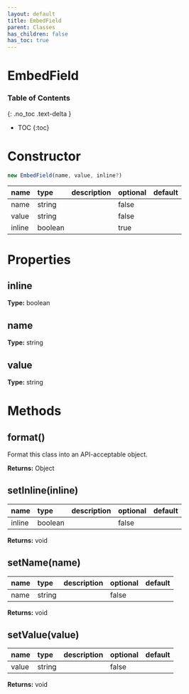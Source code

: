```yaml
---
layout: default
title: EmbedField
parent: Classes
has_children: false
has_toc: true
---
```


# EmbedField
### Table of Contents
{: .no_toc .text-delta }

- TOC
{:toc}
# Constructor
```js
new EmbedField(name, value, inline?)
```
| name | type | description | optional | default |
|:-----|:-----|:------------|:---------|:--------|
| name | string |  | false |  |
| value | string |  | false |  |
| inline | boolean |  | true |  |

# Properties
## inline
**Type:** boolean

## name
**Type:** string

## value
**Type:** string

# Methods
## format()
Format this class into an API-acceptable object.

**Returns:** Object

## setInline(inline)
| name | type | description | optional | default |
|:-----|:-----|:------------|:---------|:--------|
| inline | boolean |  | false |  |

**Returns:** void

## setName(name)
| name | type | description | optional | default |
|:-----|:-----|:------------|:---------|:--------|
| name | string |  | false |  |

**Returns:** void

## setValue(value)
| name | type | description | optional | default |
|:-----|:-----|:------------|:---------|:--------|
| value | string |  | false |  |

**Returns:** void

